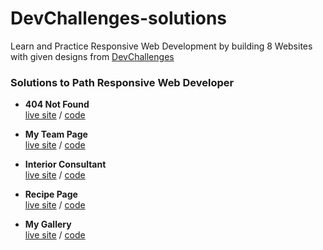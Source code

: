 # DevChallenges-solutions

Learn and Practice Responsive Web Development by building 8 Websites with given designs from [DevChallenges](https://devchallenges.io/paths/responsive-web-developer)


### Solutions to Path Responsive Web Developer

- **404 Not Found**  
[live site](https://amansgz.github.io/css-404-not-found/) / [code](https://github.com/amansgz/css-404-not-found)

- **My Team Page**  
[live site](https://amansgz.github.io/css-my-team-page/) / [code](https://github.com/amansgz/css-my-team-page) 

- **Interior Consultant**  
[live site](https://amansgz.github.io/css-interior-consultant/) / [code](https://github.com/amansgz/css-interior-consultant)

- **Recipe Page**  
[live site]() / [code]()

- **My Gallery**  
[live site](https://amansgz.github.io/css-my-gallery/) / [code](https://github.com/amansgz/css-my-gallery)


